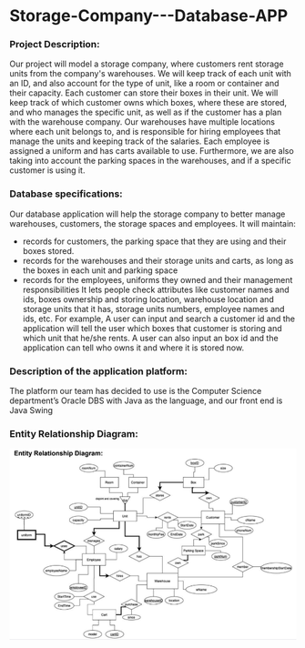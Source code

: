 # Storage-Company---Database-APP

### Project Description:
Our project will model a storage company, where customers rent storage units from the company's warehouses. We will keep track of each unit with an ID, and also account for the type of unit, like a room or container and their capacity. Each customer can store their boxes in their unit. We will keep track of which customer owns which boxes, where these are stored, and who manages the specific unit, as well as if the customer has a plan with the warehouse company. Our warehouses have multiple locations where each unit belongs to, and is responsible for hiring employees that manage the units and keeping track of the salaries. Each employee is assigned a uniform and has carts available to use. Furthermore, we are also taking into account the parking spaces in the warehouses, and if a specific customer is using it.  


### Database specifications: 
Our database application will help the storage company to better manage warehouses, customers, the storage spaces and employees. It will maintain:
 - records for customers, the parking space that they are using and their boxes stored. 
 - records for the warehouses and their storage units and carts, as long as the boxes in each unit and parking space
 - records for the employees, uniforms they owned and their management responsibilities
It lets people check attributes like customer names and ids, boxes ownership and storing location, warehouse location and storage units that it has, storage units numbers, employee names and ids, etc. 
For example, A user can input and search a customer id and the application will tell the user which boxes that customer is storing and which unit that he/she rents. A user can also input an box id and the application can tell who owns it and where it is stored now.

### Description of the application platform: 
The platform our team has decided to use is the Computer Science department’s Oracle DBS with Java as the language, and our front end is Java Swing

### Entity Relationship Diagram:
![alt text](https://github.com/ethanyichen/Storage-Company---Database-APP/blob/main/ER%20Diagram.png)
